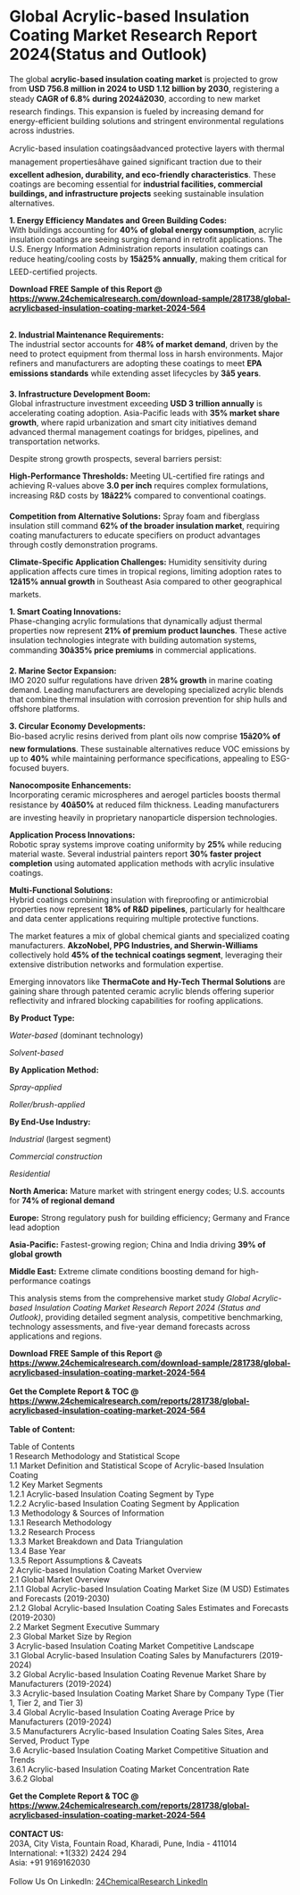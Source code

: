 <h1>Global Acrylic-based Insulation Coating Market Research Report 2024(Status and Outlook)</h1><p>The global <strong>acrylic-based insulation coating market</strong> is projected to grow from <strong>USD 756.8 million in 2024 to USD 1.12 billion by 2030</strong>, registering a steady <strong>CAGR of 6.8% during 2024â2030</strong>, according to new market research findings. This expansion is fueled by increasing demand for energy-efficient building solutions and stringent environmental regulations across industries.</p><p>Acrylic-based insulation coatingsâadvanced protective layers with thermal management propertiesâhave gained significant traction due to their <strong>excellent adhesion, durability, and eco-friendly characteristics</strong>. These coatings are becoming essential for <strong>industrial facilities, commercial buildings, and infrastructure projects</strong> seeking sustainable insulation alternatives.</p><p><strong>1. Energy Efficiency Mandates and Green Building Codes:</strong><br>
With buildings accounting for <strong>40% of global energy consumption</strong>, acrylic insulation coatings are seeing surging demand in retrofit applications. The U.S. Energy Information Administration reports insulation coatings can reduce heating/cooling costs by <strong>15â25% annually</strong>, making them critical for LEED-certified projects.</p><div><b>Download FREE Sample of this Report @ 
            <a href="https://www.24chemicalresearch.com/download-sample/281738/global-acrylicbased-insulation-coating-market-2024-564">
            https://www.24chemicalresearch.com/download-sample/281738/global-acrylicbased-insulation-coating-market-2024-564</a></b></div><br><p><strong>2. Industrial Maintenance Requirements:</strong><br>
The industrial sector accounts for <strong>48% of market demand</strong>, driven by the need to protect equipment from thermal loss in harsh environments. Major refiners and manufacturers are adopting these coatings to meet <strong>EPA emissions standards</strong> while extending asset lifecycles by <strong>3â5 years</strong>.</p><p><strong>3. Infrastructure Development Boom:</strong><br>
Global infrastructure investment exceeding <strong>USD 3 trillion annually</strong> is accelerating coating adoption. Asia-Pacific leads with <strong>35% market share growth</strong>, where rapid urbanization and smart city initiatives demand advanced thermal management coatings for bridges, pipelines, and transportation networks.</p><p>Despite strong growth prospects, several barriers persist:</p><p><strong>High-Performance Thresholds:</strong> Meeting UL-certified fire ratings and achieving R-values above <strong>3.0 per inch</strong> requires complex formulations, increasing R&amp;D costs by <strong>18â22%</strong> compared to conventional coatings.</p><p><strong>Competition from Alternative Solutions:</strong> Spray foam and fiberglass insulation still command <strong>62% of the broader insulation market</strong>, requiring coating manufacturers to educate specifiers on product advantages through costly demonstration programs.</p><p><strong>Climate-Specific Application Challenges:</strong> Humidity sensitivity during application affects cure times in tropical regions, limiting adoption rates to <strong>12â15% annual growth</strong> in Southeast Asia compared to other geographical markets.</p><p><strong>1. Smart Coating Innovations:</strong><br>
Phase-changing acrylic formulations that dynamically adjust thermal properties now represent <strong>21% of premium product launches</strong>. These active insulation technologies integrate with building automation systems, commanding <strong>30â35% price premiums</strong> in commercial applications.</p><p><strong>2. Marine Sector Expansion:</strong><br>
IMO 2020 sulfur regulations have driven <strong>28% growth</strong> in marine coating demand. Leading manufacturers are developing specialized acrylic blends that combine thermal insulation with corrosion prevention for ship hulls and offshore platforms.</p><p><strong>3. Circular Economy Developments:</strong><br>
Bio-based acrylic resins derived from plant oils now comprise <strong>15â20% of new formulations</strong>. These sustainable alternatives reduce VOC emissions by up to <strong>40%</strong> while maintaining performance specifications, appealing to ESG-focused buyers.</p><p><strong>Nanocomposite Enhancements:</strong><br>
    Incorporating ceramic microspheres and aerogel particles boosts thermal resistance by <strong>40â50%</strong> at reduced film thickness. Leading manufacturers are investing heavily in proprietary nanoparticle dispersion technologies.</p><p><strong>Application Process Innovations:</strong><br>
    Robotic spray systems improve coating uniformity by <strong>25%</strong> while reducing material waste. Several industrial painters report <strong>30% faster project completion</strong> using automated application methods with acrylic insulative coatings.</p><p><strong>Multi-Functional Solutions:</strong><br>
    Hybrid coatings combining insulation with fireproofing or antimicrobial properties now represent <strong>18% of R&amp;D pipelines</strong>, particularly for healthcare and data center applications requiring multiple protective functions.</p><p>The market features a mix of global chemical giants and specialized coating manufacturers. <strong>AkzoNobel, PPG Industries, and Sherwin-Williams</strong> collectively hold <strong>45% of the technical coatings segment</strong>, leveraging their extensive distribution networks and formulation expertise.</p><p>Emerging innovators like <strong>ThermaCote and Hy-Tech Thermal Solutions</strong> are gaining share through patented ceramic acrylic blends offering superior reflectivity and infrared blocking capabilities for roofing applications.</p><p><strong>By Product Type:</strong></p><p><em>Water-based</em> (dominant technology)</p><p><em>Solvent-based</em></p><p><strong>By Application Method:</strong></p><p><em>Spray-applied</em></p><p><em>Roller/brush-applied</em></p><p><strong>By End-Use Industry:</strong></p><p><em>Industrial</em> (largest segment)</p><p><em>Commercial construction</em></p><p><em>Residential</em></p><p><strong>North America:</strong> Mature market with stringent energy codes; U.S. accounts for <strong>74% of regional demand</strong></p><p><strong>Europe:</strong> Strong regulatory push for building efficiency; Germany and France lead adoption</p><p><strong>Asia-Pacific:</strong> Fastest-growing region; China and India driving <strong>39% of global growth</strong></p><p><strong>Middle East:</strong> Extreme climate conditions boosting demand for high-performance coatings</p><p>This analysis stems from the comprehensive market study <em>Global Acrylic-based Insulation Coating Market Research Report 2024 (Status and Outlook)</em>, providing detailed segment analysis, competitive benchmarking, technology assessments, and five-year demand forecasts across applications and regions.</p><div><b>Download FREE Sample of this Report @ 
            <a href="https://www.24chemicalresearch.com/download-sample/281738/global-acrylicbased-insulation-coating-market-2024-564">
            https://www.24chemicalresearch.com/download-sample/281738/global-acrylicbased-insulation-coating-market-2024-564</a></b></div><br><div><b>Get the Complete Report & TOC @ 
            <a href="https://www.24chemicalresearch.com/reports/281738/global-acrylicbased-insulation-coating-market-2024-564">
            https://www.24chemicalresearch.com/reports/281738/global-acrylicbased-insulation-coating-market-2024-564</a></b></div><br>
            <b>Table of Content:</b><p>Table of Contents<br />
 1 Research Methodology and Statistical Scope<br />
 1.1 Market Definition and Statistical Scope of Acrylic-based Insulation Coating<br />
 1.2 Key Market Segments<br />
 1.2.1 Acrylic-based Insulation Coating Segment by Type<br />
 1.2.2 Acrylic-based Insulation Coating Segment by Application<br />
 1.3 Methodology & Sources of Information<br />
 1.3.1 Research Methodology<br />
 1.3.2 Research Process<br />
 1.3.3 Market Breakdown and Data Triangulation<br />
 1.3.4 Base Year<br />
 1.3.5 Report Assumptions & Caveats<br />
 2 Acrylic-based Insulation Coating Market Overview<br />
 2.1 Global Market Overview<br />
 2.1.1 Global Acrylic-based Insulation Coating Market Size (M USD) Estimates and Forecasts (2019-2030)<br />
 2.1.2 Global Acrylic-based Insulation Coating Sales Estimates and Forecasts (2019-2030)<br />
 2.2 Market Segment Executive Summary<br />
 2.3 Global Market Size by Region<br />
 3 Acrylic-based Insulation Coating Market Competitive Landscape<br />
 3.1 Global Acrylic-based Insulation Coating Sales by Manufacturers (2019-2024)<br />
 3.2 Global Acrylic-based Insulation Coating Revenue Market Share by Manufacturers (2019-2024)<br />
 3.3 Acrylic-based Insulation Coating Market Share by Company Type (Tier 1, Tier 2, and Tier 3)<br />
 3.4 Global Acrylic-based Insulation Coating Average Price by Manufacturers (2019-2024)<br />
 3.5 Manufacturers Acrylic-based Insulation Coating Sales Sites, Area Served, Product Type<br />
 3.6 Acrylic-based Insulation Coating Market Competitive Situation and Trends<br />
 3.6.1 Acrylic-based Insulation Coating Market Concentration Rate<br />
 3.6.2 Global </p><div><b>Get the Complete Report & TOC @ 
            <a href="https://www.24chemicalresearch.com/reports/281738/global-acrylicbased-insulation-coating-market-2024-564">
            https://www.24chemicalresearch.com/reports/281738/global-acrylicbased-insulation-coating-market-2024-564</a></b></div><br><b>CONTACT US:</b><br>
            203A, City Vista, Fountain Road, Kharadi, Pune, India - 411014<br>
            International: +1(332) 2424 294<br>
            Asia: +91 9169162030 <br><br>
            Follow Us On LinkedIn: <a href="https://www.linkedin.com/company/24chemicalresearch/">24ChemicalResearch LinkedIn</a>